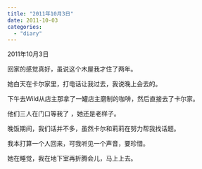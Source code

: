 ```yaml
---
title: "2011年10月3日"
date: 2011-10-03
categories: 
  - "diary"
---
```


2011年10月3日

回家的感觉真好，虽说这个木屋我才住了两年。

她白天在卡尔家里，打电话让我过去，我说晚上会去的。

下午去Wild从店主那拿了一罐店主磨制的咖啡，然后直接去了卡尔家。

他们三人在门口等我了 ，她还是老样子。

晚饭期间，我们话并不多，虽然卡尔和莉莉在努力帮我找话题。

我本打算一个人回来，可我听见一个声音，要珍惜。

她在睡觉，我在地下室再折腾会儿，马上上去。

